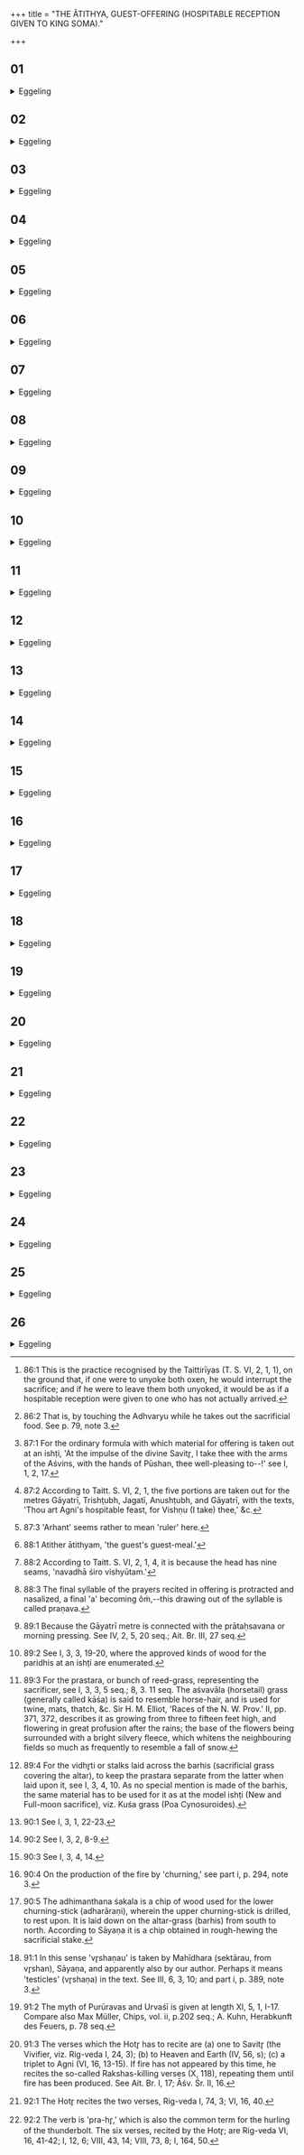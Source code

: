 +++
title = "THE ÂTITHYA,  GUEST-OFFERING (HOSPITABLE RECEPTION GIVEN TO KING SOMA)."

+++


##  01
<details><summary>Eggeling</summary>

1. Verily, the guest-offering is the head of the sacrifice, and the Prāyaṇīya and Udayanīya are its arms. But the arms are on both sides of the head: therefore those two oblations, the Prāyaṇīya and Udayanīya, are on both sides of the guest-offering.
</details>

##  02
<details><summary>Eggeling</summary>

2. Now as to why it is called 'guest-offering.' He, the purchased Soma, truly comes as his (the sacrificer's) guest,--to him (is offered) that (hospitable reception): even as for a king or a Brāhman one would cook a large ox or a large he-goat--for that is human (fare offered to a guest), and the oblation is that of the gods--so he prepares for him that guest-offering.
</details>

##  03
<details><summary>Eggeling</summary>

3. Here now they say, 'Let him first walk past (Soma) and take out (the material for offering)!' For (they argue) where people do not show respect

to a worthy person (arhant) who has come to them, he becomes angry,--and in this way he (Soma) is indeed honoured.
</details>

##  04
<details><summary>Eggeling</summary>

4. Then only one (of the oxen) is to be unyoked, and the other to be left unyoked [^egg_225]; and thereupon he is to take out (the material for offering): for (they argue) in that one of them is unyoked, thereby he (Soma) has arrived; and in that the other is left unyoked, thereby he is honoured.

[^egg_225]: 86:1 This is the practice recognised by the Taittirīyas (T. S. VI, 2, 1, 1), on the ground that, if one were to unyoke both oxen, he would interrupt the sacrifice; and if he were to leave them both unyoked, it would be as if a hospitable reception were given to one who has not actually arrived.
</details>

##  05
<details><summary>Eggeling</summary>

5. Let him, however, not do this but let him take out (the material for offering) only after unyoking (both oxen) and after making (Soma) enter (the hall); for the ways of men are in accordance with those of the gods. And accordingly, in human practice, so long as (a guest) has not unyoked, people do not bring water to him and show him no honour, for so long he has not yet arrived; but when he has unyoked, then they bring him water and show him honour, for then he has indeed arrived: let him therefore take out (the material for offering) only after unyoking and after making (Soma) enter (the hall).
</details>

##  06
<details><summary>Eggeling</summary>

6. Let him take it out with all speed, for thus he (Soma) is honoured. The housewife holds on to it from behind [^egg_226]; for the sacrificer holds on to him (Soma), while he is driven around, and here his wife does so. Thus they enclose him on the two sides by a (married) couple: and, indeed, wherever a

[^egg_226]: 86:2 That is, by touching the Adhvaryu while he takes out the sacrificial food. See p. 79, note 3.

worthy person comes, there all the inmates of the house bestir themselves, for thus he is honoured.
</details>

##  07
<details><summary>Eggeling</summary>

7. Let him take out (the material) with a different formula from that wherewith (one takes out) any other oblations [^egg_227], since, when he (Soma) is bought, he is bought for one special destination,--for the sovereignty of the metres, for the supreme sovereignty of the metres. The metres act as attendants about him; even as the non-royal king-makers, the heralds and headmen, (attend upon) the king, so do the metres act as attendants about him (Soma).

[^egg_227]: 87:1 For the ordinary formula with which material for offering is taken out at an ishṭi, 'At the impulse of the divine Savitr̥, I take thee with the arms of the Aśvins, with the hands of Pūshan, thee well-pleasing to--!' see I, 1, 2, 17.
</details>

##  08
<details><summary>Eggeling</summary>

8. In no wise, then, is it befitting that he should take out any (material for offering) solely 'for the metres [^egg_228];' for whenever people cook food for some worthy person [^egg_229], then the attendants about him, the non-royal king-makers, the heralds and headmen, have their share (of the food) assigned to them; after (or along with their master): hence, when he takes out that (oblation to Soma), let him assign the metres a share in it along with (the deity).

[^egg_228]: 87:2 According to Taitt. S. VI, 2, 1, the five portions are taken out for the metres Gāyatrī, Trishṭubh, Jagatī, Anushṭubh, and Gāyatrī, with the texts, 'Thou art Agni's hospitable feast, for Vishṇu (I take) thee,' &c.

[^egg_229]: 87:3 'Arhant' seems rather to mean 'ruler' here.
</details>

##  09
<details><summary>Eggeling</summary>

9. He takes it out, with the text (Vāj. S. V, 1), 'Thou art Agni's body,--thee (I take) for Vishṇu!' the Gāyatrī is Agni: to Gāyatrī he thus assigns her share.
</details>

##  10
<details><summary>Eggeling</summary>

10. 'Thou art Soma's body,--thee for Vishṇu!' Soma is the nobility, and the Trishṭubh

is the nobility: to Trishṭubh he thus assigns her share.
</details>

##  11
<details><summary>Eggeling</summary>

11. 'Thou art the guest's hospitable entertainment [^egg_230],--thee for Vishṇu!' This is his (Soma's) special share: as there is a special share for a chief, so is this his special share apart from the metres.

[^egg_230]: 88:1 Atither ātithyam, 'the guest's guest-meal.'
</details>

##  12
<details><summary>Eggeling</summary>

12. 'Thee for the Soma-bearing falcon! thee for Vishṇu!' thereby he assigns to Gāyatrī her share. Because Gāyatrī, in the form of a falcon, carried off Soma from the sky, therefore she is the Soma-bearing falcon: in virtue of that heroic deed he now assigns to her a second share.
</details>

##  13
<details><summary>Eggeling</summary>

13. 'Thee for Agni, the bestower of prosperity! thee for Vishṇu!' Prosperity means cattle, and the Jagatī (the moving, living one) means cattle: to Jagatī he thereby assigns her share.
</details>

##  14
<details><summary>Eggeling</summary>

14. Now as to his taking five times;--the sacrifice is of equal measure with the year, and five seasons there are in the year: the latter he gains in five (divisions);--for this reason he takes five times. And as to his taking it with 'For Vishṇu (I take) thee! for Vishṇu thee!' it is because he who takes out (material) for the sacrifice, takes it for Vishṇu.
</details>

##  15
<details><summary>Eggeling</summary>

15. It is a sacrificial cake on nine potsherds;--for the guest-offering is the head of the sacrifice, and the Gāyatrī consists of nine syllables [^egg_231]: eight (syllables) are those he recites and the sacred syllable [^egg_232] is the ninth; and the Gāyatrī is the fore-part of the

[^egg_231]: 88:2 According to Taitt. S. VI, 2, 1, 4, it is because the head has nine seams, 'navadhā śiro vishyūtam.'

[^egg_232]: 88:3 The final syllable of the prayers recited in offering is protracted and nasalized, a final 'a' becoming ôṁ,--this drawing out of the syllable is called praṇava.

sacrifice [^egg_233], and so is that (cake) the fore-part of the sacrifice: therefore it is a cake on nine potsherds.

[^egg_233]: 89:1 Because the Gāyatrī metre is connected with the prātaḥsavana or morning pressing. See IV, 2, 5, 20 seq.; Ait. Br. III, 27 seq.
</details>

##  16
<details><summary>Eggeling</summary>

16. The enclosing-sticks are of kārshmarya wood (Gmelina Arborea [^egg_234]), for the gods, once upon a time, perceived that one, the kārshmarya, to be the Rakshas-killer among trees. Now, the guest-offering being the head of the sacrifice, the enclosing-sticks are of kārshmarya wood, in order that the evil spirits may not injure the head of the sacrifice.

[^egg_234]: 89:2 See I, 3, 3, 19-20, where the approved kinds of wood for the paridhis at an ishṭi are enumerated.
</details>

##  17
<details><summary>Eggeling</summary>

17. The prastara-bunch [^egg_235] is of aśvavāla-grass (Saccharum Spontaneum). For, once upon a time, the sacrifice escaped from the gods. It became a horse (aśva) and sped away from them. The gods, rushing after it, took hold of its tail (vāla) and tore it out; and having torn it out, they threw it down in a lump, and what had been the hairs of the horse's tail then grew up as those plants (of aśvavāla-grass). Now the guest-offering is the head of the sacrifice, and the tail is the hind-part (of animals): hence by the prastara being of aśvavāla-grass he encompasses the sacrifice on both sides.

[^egg_235]: 89:3 For the prastara, or bunch of reed-grass, representing the sacrificer, see I, 3, 3, 5 seq.; 8, 3. 11 seq. The aśvavāla (horsetail) grass (generally called kāśa) is said to resemble horse-hair, and is used for twine, mats, thatch, &c. Sir H. M. Elliot, 'Races of the N. W. Prov.' II, pp. 371, 372, describes it as growing from three to fifteen feet high, and flowering in great profusion after the rains; the base of the flowers being surrounded with a bright silvery fleece, which whitens the neighbouring fields so much as frequently to resemble a fall of snow.
</details>

##  18
<details><summary>Eggeling</summary>

18. There are two vidhr̥tis [^egg_236] of sugar-cane, lest

[^egg_236]: 89:4 For the vidhr̥ti or stalks laid across the barhis (sacrificial  grass covering the altar), to keep the prastara separate from the latter when laid upon it, see I, 3, 4, 10. As no special mention is made of the barhis, the same material has to be used for it as at the model ishṭi (New and Full-moon sacrifice), viz. Kuśa grass (Poa Cynosuroides).

the barhis and the prastara should become mixed up together. Having then purified the ghee [^egg_237], he takes all the butter-portions in four ladlings [^egg_238], for at this (sacrifice) there are no after-offerings.

[^egg_237]: 90:1 See I, 3, 1, 22-23.

[^egg_238]: 90:2 See I, 3, 2, 8-9.
</details>

##  19
<details><summary>Eggeling</summary>

19. When he has placed the sacrificial dishes (on the altar) [^egg_239], he churns the fire. For the guest-offering is the head of the sacrifice; and in churning (the fire) they produce that (sacrifice); and one who is born is born with the head first: hence he thereby makes the sacrifice to be produced with the head first. Further, Agni means all the gods, since offering is made in the fire to all gods; and the guest-offering is the head of the sacrifice: hence, through all the deities, he secures success to the sacrifice from the very head (beginning). This is why he churns the fire [^egg_240].

[^egg_239]: 90:3 See I, 3, 4, 14.

[^egg_240]: 90:4 On the production of the fire by 'churning,' see part i, p. 294, note 3.
</details>

##  20
<details><summary>Eggeling</summary>

20. He takes the bottom piece of wood [^egg_241], with the text (Vāj. S. V, 2), 'Thou art the birth-place of Agni;' for it is thereon that Agni is produced: hence he says, 'Thou art the birth-place of Agni.'

[^egg_241]: 90:5 The adhimanthana śakala is a chip of wood used for the lower churning-stick (adharāraṇi), wherein the upper churning-stick is drilled, to rest upon. It is laid down on the altar-grass (barhis) from south to north. According to Sāyaṇa it is a chip obtained in rough-hewing the sacrificial stake.
</details>

##  21
<details><summary>Eggeling</summary>

21. Thereon he lays two sprouts of a kuśa stalk (with the tops towards the east), with, 'Ye are

males [^egg_242];' thereby these two are as two (sons) born together here from a woman.

[^egg_242]: 91:1 In this sense 'vr̥shaṇau' is taken by Mahīdhara (sektārau, from vr̥shan), Sāyaṇa, and apparently also by our author. Perhaps it means 'testicles' (vr̥shaṇa) in the text. See III, 6, 3, 10; and part i, p. 389, note 3.
</details>

##  22
<details><summary>Eggeling</summary>

22. Thereon he lays the lower churning-stick (with the top to the north), with, 'Thou art Urvaśī!' He then touches the (ghee in the) ghee-pan with the upper churning-stick, with, 'Thou art Āyu,' he puts it down (on the lower araṇi) with, 'Thou art Purūravas.' For Urvaśī was a nymph, and Purūravas was her husband; and the (child) which sprung from that union was Āyu [^egg_243]: in like manner does he now produce the sacrifice from that union. Thereupon he says (to the Hotr̥), 'Recite to Agni, as he is churned [^egg_244]!'

[^egg_243]: 91:2 The myth of Purūravas and Urvaśī is given at length XI, 5, 1, I-17. Compare also Max Müller, Chips, vol. ii, p.202 seq.; A. Kuhn, Herabkunft des Feuers, p. 78 seq.

[^egg_244]: 91:3 The verses which the Hotr̥ has to recite are (a) one to Savitr̥ (the Vivifier, viz. Rig-veda I, 24, 3); (b) to Heaven and Earth (IV, 56, s); (c) a triplet to Agni (VI, 16, 13-15). If fire has not appeared by this time, he recites the so-called Rakshas-killing verses (X, 118), repeating them until fire has been produced. See Ait. Br. I, 17; Āśv. Śr. II, 16.
</details>

##  23
<details><summary>Eggeling</summary>

23. He churns, with the texts, 'With the Gāyatrī metre I churn thee!--With the Trishṭubh metre I churn thee!--With the Gagatī metre I churn thee!' For it is with the metres that he churns him (Agni, the fire); the metres he recites to him when he is churned, whereby he attaches the metres to the sacrifice, even as the rays (are attached) to yonder sun.--'Recite to the born one!' he says,

when he (Agni) is produced [^egg_245]; and 'To him who is thrown [^egg_246]!' when he throws him (on the old Āhavanīya fire).

[^egg_245]: 92:1 The Hotr̥ recites the two verses, Rig-veda I, 74, 3; VI, 16, 40.

[^egg_246]: 92:2 The verb is 'pra-hr̥,' which is also the common term for the hurling of the thunderbolt. The six verses, recited by the Hotr̥; are Rig-veda VI, 16, 41-42; I, 12, 6; VIII, 43, 14; VIII, 73, 8; I, 164, 50.
</details>

##  24
<details><summary>Eggeling</summary>

24. He throws (the fire on the hearth), with the text (Vāj. S. V, 3), 'For our sake be ye two (fires) friendly to one another, of one mind, unblemished! Injure not the sacrifice, nor the lord of the sacrifice! be gracious unto us this day, ye knowers of beings!' He thus bespeaks peacefulness between them, that they may not injure each other.
</details>

##  25
<details><summary>Eggeling</summary>

25. He then takes out some clarified butter with the dipping-spoon, and pours it on the fire, with the text (Vāg. S. V, 4), 'Agni resorteth to Agni, he the son of the seers that shieldeth us from curses: graciously offer thou for us now with good offering, never withholding the oblation from the gods, Hail!' For the purpose of offering they have produced him, and by this offering he has now gratified him: that is why he thus makes offering unto him.
</details>

##  26
<details><summary>Eggeling</summary>

26. It (the guest-offering) ends with the Iḍā; no after-offerings are performed. For the guest-offering is the head of the sacrifice, and the head is the fore-part: he thus fits him up as the head of the sacrifice. But were he to perform the after-offerings, it would be as if, by reversing, he were to put the feet in the place of the head. Hence it ends with the Iḍā, and no after-offerings are performed.
</details>